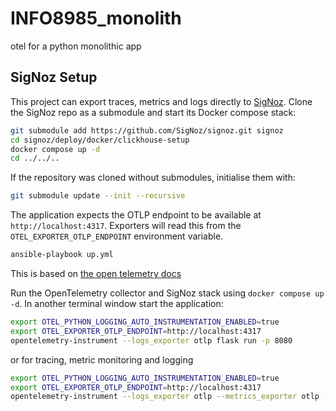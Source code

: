 # INFO8985_monolith
otel for a python monolithic app

## SigNoz Setup

This project can export traces, metrics and logs directly to [SigNoz](https://github.com/SigNoz/signoz).
Clone the SigNoz repo as a submodule and start its Docker compose stack:

```bash
git submodule add https://github.com/SigNoz/signoz.git signoz
cd signoz/deploy/docker/clickhouse-setup
docker compose up -d
cd ../../..
```

If the repository was cloned without submodules, initialise them with:

```bash
git submodule update --init --recursive
```

The application expects the OTLP endpoint to be available at `http://localhost:4317`.
Exporters will read this from the `OTEL_EXPORTER_OTLP_ENDPOINT` environment variable.

```bash
ansible-playbook up.yml
```

This is based on [the open telemetry docs](https://opentelemetry.io/docs/languages/python/getting-started/)

Run the OpenTelemetry collector and SigNoz stack using `docker compose up -d`. In another terminal window start the application:

```bash
export OTEL_PYTHON_LOGGING_AUTO_INSTRUMENTATION_ENABLED=true
export OTEL_EXPORTER_OTLP_ENDPOINT=http://localhost:4317
opentelemetry-instrument --logs_exporter otlp flask run -p 8080
```
or for tracing, metric monitoring and logging


```bash
export OTEL_PYTHON_LOGGING_AUTO_INSTRUMENTATION_ENABLED=true
export OTEL_EXPORTER_OTLP_ENDPOINT=http://localhost:4317
opentelemetry-instrument --logs_exporter otlp --metrics_exporter otlp --traces_exporter otlp --service_name dice-service flask run -p 8081
```

